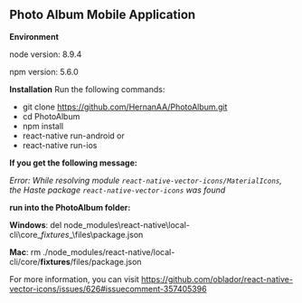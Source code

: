 Photo Album Mobile Application
------------------------------
**Environment**

node version: 8.9.4

npm version: 5.6.0

**Installation**
Run the following commands: 

 - git clone https://github.com/HernanAA/PhotoAlbum.git
 - cd PhotoAlbum
 - npm install
 - react-native run-android
or
 - react-native run-ios

**If you get the following message:** 

*Error: While resolving module `react-native-vector-icons/MaterialIcons`, the Haste package `react-native-vector-icons` was found*

**run into the PhotoAlbum folder:**

**Windows**: del node_modules\react-native\local-cli\core\__fixtures__\files\package.json

**Mac**: rm ./node_modules/react-native/local-cli/core/__fixtures__/files/package.json

For more information, you can visit  https://github.com/oblador/react-native-vector-icons/issues/626#issuecomment-357405396

